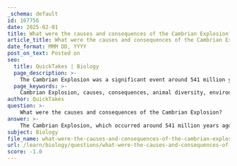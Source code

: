 ```yaml
---
_schema: default
id: 167756
date: 2025-02-01
title: What were the causes and consequences of the Cambrian Explosion?
article_title: What were the causes and consequences of the Cambrian Explosion?
date_format: MMM DD, YYYY
post_on_text: Posted on
seo:
  title: QuickTakes | Biology
  page_description: >-
    The Cambrian Explosion was a significant event around 541 million years ago that led to a rapid increase in animal diversity, driven by environmental changes, ecological interactions, genetic innovations, and geological factors.
  page_keywords: >-
    Cambrian Explosion, causes, consequences, animal diversity, environmental changes, ecological interactions, genetic innovations, geological factors, nutrient availability, fossil record, evolutionary history, complex ecosystems, major animal phyla
author: QuickTakes
question: >-
    What were the causes and consequences of the Cambrian Explosion?
answer: >-
    The Cambrian Explosion, which occurred around 541 million years ago, is a significant event in the history of life on Earth characterized by a rapid increase in the diversity of animal species. This event marked the emergence of most major animal phyla and is notable for the development of complex body plans and ecological interactions. \n\n### Causes of the Cambrian Explosion\n\n1. **Environmental Changes**: The Cambrian period saw significant changes in the Earth's environment, including increased oxygen levels in the atmosphere and oceans. This rise in oxygen likely supported larger and more complex organisms.\n\n2. **Ecological Interactions**: The development of predation during this period may have driven evolutionary innovations. As organisms began to prey on one another, this led to an evolutionary arms race, resulting in the diversification of body plans and defensive adaptations.\n\n3. **Genetic Innovations**: The evolution of genetic mechanisms, such as the development of Hox genes, which regulate the body plan of an organism, allowed for greater complexity in body structures. This genetic toolkit enabled the rapid evolution of diverse forms.\n\n4. **Geological Factors**: The breakup of supercontinents and the formation of shallow marine environments provided new habitats and ecological niches for organisms to exploit, facilitating diversification.\n\n5. **Nutrient Availability**: Increased nutrient levels in the oceans, possibly due to volcanic activity and weathering of rocks, may have supported the growth of algae and other primary producers, which in turn supported a larger variety of herbivorous and carnivorous animals.\n\n### Consequences of the Cambrian Explosion\n\n1. **Rise of Animal Diversity**: The Cambrian Explosion led to the emergence of most major animal phyla, including arthropods, mollusks, and chordates. This diversification laid the foundation for the complex ecosystems we see today.\n\n2. **Complex Ecosystems**: The increase in species diversity resulted in more complex ecological interactions, including predator-prey relationships, competition, and symbiosis, which shaped the structure of marine ecosystems.\n\n3. **Evolutionary Innovations**: The Cambrian period saw the development of various body plans and structures, such as hard shells and exoskeletons, which provided protection and support, allowing organisms to occupy different ecological niches.\n\n4. **Fossil Record**: The Cambrian Explosion is well-documented in the fossil record, providing critical insights into early life and the evolutionary history of animals. The fossils from this period show a wide variety of forms and structures, indicating rapid evolutionary change.\n\n5. **Foundation for Future Evolution**: The diversification of life during the Cambrian set the stage for subsequent evolutionary events, including the colonization of land and the rise of vertebrates, ultimately leading to the vast array of life forms present today.\n\nIn summary, the Cambrian Explosion was a pivotal moment in the history of life, driven by a combination of environmental, ecological, genetic, and geological factors, resulting in a dramatic increase in biodiversity and the establishment of complex ecosystems.
subject: Biology
file_name: what-were-the-causes-and-consequences-of-the-cambrian-explosion.md
url: /learn/biology/questions/what-were-the-causes-and-consequences-of-the-cambrian-explosion
score: -1.0
---
```


&nbsp;